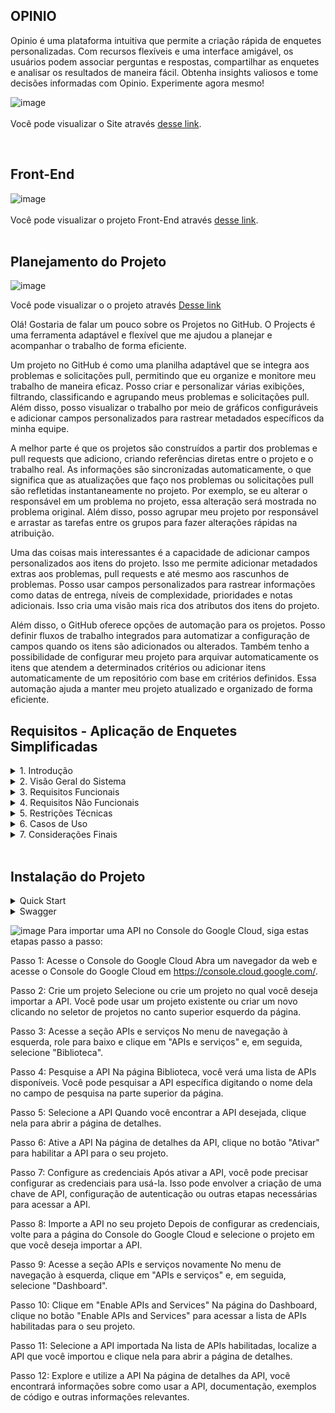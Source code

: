 ## OPINIO

Opinio é uma plataforma intuitiva que permite a criação rápida de enquetes personalizadas. Com recursos flexíveis e uma interface amigável, os usuários podem associar perguntas e respostas, compartilhar as enquetes e analisar os resultados de maneira fácil. Obtenha insights valiosos e tome decisões informadas com Opinio. Experimente agora mesmo!


![image](https://github.com/Evandromck/opinio/assets/64655153/1c8a5e55-890d-4021-aae1-cb1d5ad84c12)
<br/>
<br/>
Você pode visualizar o Site através [desse link](https://opinio-front-end.vercel.app).
<br/>

<br/>

## Front-End
![image](https://github.com/Evandromck/opinio/assets/64655153/3a1a3e50-229e-40e7-8a3f-f5cfc8989382)
<br/>
<br/>
Você pode visualizar o projeto Front-End através [desse link](https://github.com/Evandromck/opinio-front-end).
<br/>
<br/>


## Planejamento do Projeto







![image](https://github.com/Evandromck/opinio/assets/64655153/a113d4d7-ec5f-423e-900b-df5c7ae58a89)

Você pode visualizar o o projeto através [Desse link](https://github.com/Evandromck/opinio/assets/64655153/accbb4eb-80d6-49b8-9116-273f4469b0d7)



Olá! Gostaria de falar um pouco sobre os Projetos no GitHub. O Projects é uma ferramenta adaptável e flexível que me ajudou a planejar e acompanhar o trabalho de forma eficiente.

Um projeto no GitHub é como uma planilha adaptável que se integra aos problemas e solicitações pull, permitindo que eu organize e monitore meu trabalho de maneira eficaz. Posso criar e personalizar várias exibições, filtrando, classificando e agrupando meus problemas e solicitações pull. Além disso, posso visualizar o trabalho por meio de gráficos configuráveis ​​e adicionar campos personalizados para rastrear metadados específicos da minha equipe.

A melhor parte é que os projetos são construídos a partir dos problemas e pull requests que adiciono, criando referências diretas entre o projeto e o trabalho real. As informações são sincronizadas automaticamente, o que significa que as atualizações que faço nos problemas ou solicitações pull são refletidas instantaneamente no projeto. Por exemplo, se eu alterar o responsável em um problema no projeto, essa alteração será mostrada no problema original. Além disso, posso agrupar meu projeto por responsável e arrastar as tarefas entre os grupos para fazer alterações rápidas na atribuição.

Uma das coisas mais interessantes é a capacidade de adicionar campos personalizados aos itens do projeto. Isso me permite adicionar metadados extras aos problemas, pull requests e até mesmo aos rascunhos de problemas. Posso usar campos personalizados para rastrear informações como datas de entrega, níveis de complexidade, prioridades e notas adicionais. Isso cria uma visão mais rica dos atributos dos itens do projeto.

Além disso, o GitHub oferece opções de automação para os projetos. Posso definir fluxos de trabalho integrados para automatizar a configuração de campos quando os itens são adicionados ou alterados. Também tenho a possibilidade de configurar meu projeto para arquivar automaticamente os itens que atendem a determinados critérios ou adicionar itens automaticamente de um repositório com base em critérios definidos. Essa automação ajuda a manter meu projeto atualizado e organizado de forma eficiente.


## Requisitos - Aplicação de Enquetes Simplificadas

<details>
<summary>1. Introdução</summary>

<br/>

-   1.1 Objetivo
     -   Criar uma aplicação de enquetes onde os usuários possam criar suas próprias enquetes e associar perguntas e respostas.
-   1.2 Escopo
     -   Desenvolver uma aplicação que permita aos usuários criar, editar, excluir e compartilhar enquetes, associando perguntas e respostas.
-   1.3 Definições, acrônimos e abreviações
     -   Definir os termos, acrônimos e abreviações utilizados ao longo da documentação, a fim de facilitar a compreensão do projeto e evitar ambiguidades.
</details>



<details>
<summary>2. Visão Geral do Sistema</summary>

<br/>

-   2.1 Descrição do Sistema
     -   Fornecer uma descrição concisa do sistema de enquetes simplificadas, destacando sua finalidade, principais características e funcionalidades.
-   2.2 Funcionalidades Principais
     -   Destacar de forma resumida as principais funcionalidades da aplicação de enquetes simplificadas, como criar enquetes, associar perguntas e respostas, compartilhar enquetes, responder a enquetes e visualizar resultados.
-   2.3 Público-alvo
     -   Identificar de forma sucinta o público-alvo da aplicação de enquetes simplificadas, como usuários em geral, profissionais de pesquisa, equipes de marketing, entre outros.
-   2.4 Plataformas Suportadas
     -   Enumerar de maneira concisa as plataformas nas quais a aplicação de enquetes simplificadas será suportada, como web, dispositivos móveis (iOS e Android) e possíveis sistemas operacionais compatíveis. 
</details>



<details>
<summary>3. Requisitos Funcionais</summary>

<br/>

-   3.1 Registro de Usuário
     -   Implementar um processo de registro de usuário que permita aos usuários criar uma conta na aplicação, fornecendo informações básicas, como nome, e-mail e senha.
-   3.2 Criação de Enquete
     -   Permitir que os usuários criem suas próprias enquetes, fornecendo um formulário onde eles possam inserir o título da enquete, as perguntas e as opções de resposta.
-   3.3 Associação de Perguntas e Respostas
     -   Possibilitar que os usuários associem perguntas às enquetes criadas e forneçam opções de resposta para cada pergunta.
-   3.4 Edição de Enquete
     -   Permitir que os usuários editem as enquetes que criaram, possibilitando a modificação do título, das perguntas e das opções de resposta.  
-   3.5 Exclusão de Enquete
     -   Dar aos usuários a opção de excluir as enquetes que criaram, removendo-as permanentemente do sistema. 
-   3.6 Compartilhamento de Enquete
     -   Facilitar o compartilhamento das enquetes com outras pessoas, permitindo que os usuários gerem links ou compartilhem nas redes sociais.     
-   3.7 Resposta às Enquetes
     -   Permitir que os usuários respondam às enquetes criadas por outros usuários, selecionando as opções de resposta disponíveis. 
-   3.8 Visualização de Resultados
     -   Apresentar aos usuários os resultados das enquetes, exibindo estatísticas e gráficos que mostram a distribuição das respostas. 
</details>


<details>
<summary>4. Requisitos Não Funcionais</summary>

<br/>

-   4.1 Interface de Usuário
     -   Desenvolver uma interface de usuário intuitiva e amigável que permita aos usuários interagirem facilmente com a aplicação de enquetes.
-   4.2 Segurança
     -   Implementar medidas de segurança para proteger os dados dos usuários, como autenticação de usuários, criptografia de dados sensíveis e prevenção de ataques.
-   4.3 Desempenho
     -   Garantir que a aplicação de enquetes tenha um bom desempenho, com tempos de resposta rápidos e capacidade de lidar com um grande número de usuários simultaneamente.
-   4.4 Disponibilidade
     -   Assegurar que a aplicação de enquetes esteja disponível e acessível aos usuários de forma contínua, com um mínimo de tempo de inatividade planejado. 
-   4.5 Manutenibilidade
     -   Desenvolver a aplicação de enquetes de forma modular e bem documentada, facilitando a manutenção e o suporte contínuo. 
-   4.6 Internacionalização
     -   Permitir que a aplicação de enquetes seja facilmente adaptável para suportar diferentes idiomas e localizações, atendendo a um público global.    

</details>


<details>
<summary>5. Restrições Técnicas</summary>

<br/>

-   5.1 Tecnologias Utilizadas
     -   Definir as principais tecnologias a serem utilizadas no desenvolvimento da aplicação de enquetes, como NestJS, TypeORM, ReactJS, PostgreSQL, Swagger, Material-UI, entre outras.
-   5.2 Integrações Externas
     -   Identificar as integrações externas necessárias para o funcionamento da aplicação de enquetes, como integração com serviços de autenticação, APIs de envio de e-mail ou compartilhamento em redes sociais.
-   5.3 Requisitos de Hardwar
     -   Especificar os requisitos mínimos de hardware necessários para executar a aplicação de enquetes, como capacidade de processamento, memória e armazenamento.
-   5.4 Requisitos de Software
     -   Listar os requisitos de software necessários para executar a aplicação de enquetes, como sistema operacional, versões específicas de navegadores, frameworks e bibliotecas.  

</details>


<details>
<summary>6. Casos de Uso</summary>

<br/>

-   6.1 Caso de Uso 1: Registro de Usuário
     -   Permitir que um usuário se registre na aplicação, fornecendo as informações necessárias, como nome, e-mail e senha.
-   6.2 Caso de Uso 2: Criação de Enquete
     -   Permitir que um usuário crie uma nova enquete, inserindo um título e adicionando perguntas e opções de resposta.
-   6.3 Caso de Uso 3: Associação de Perguntas e Respostas
     -   Possibilitar que um usuário associe perguntas às enquetes criadas e adicione opções de resposta para cada pergunta.
-   6.4 Caso de Uso 4: Edição de Enquete
     -   Permitir que um usuário edite uma enquete existente, alterando o título, adicionando ou removendo perguntas e opções de resposta.
-   6.5 Caso de Uso 5: Exclusão de Enquete 
     -   Dar ao usuário a capacidade de excluir uma enquete que ele tenha criado, removendo-a permanentemente do sistema.
-   6.6 Caso de Uso 6: Compartilhamento de Enquete
     -   Possibilitar que um usuário compartilhe uma enquete com outras pessoas, seja gerando um link de compartilhamento ou por meio de integrações com redes sociais.
-   6.7 Caso de Uso 7: Resposta às Enquetes
     -   Permitir que os usuários respondam às enquetes disponíveis, selecionando as opções de resposta desejadas.
-   6.8 Caso de Uso 8: Visualização de Resultados
     -   Apresentar aos usuários os resultados das enquetes, exibindo estatísticas e gráficos que demonstram a distribuição das respostas.     

</details>

<details>
<summary>7. Considerações Finais</summary>

<br/>

-   7.1 Riscos e Desafios
     -   Identificar os principais riscos e desafios que podem ser encontrados durante a implementação da aplicação de enquetes, como possíveis problemas de escalabilidade, dificuldades na integração com serviços externos ou desafios de segurança.
-   7.2 Melhorias Futuras
     -   Apresentar possíveis melhorias que podem ser implementadas na aplicação de enquetes no futuro, como a adição de recursos avançados de análise de dados, a integração com outras plataformas ou a personalização da interface do usuário.
-   7.3 Referências
     -   Incluir as referências utilizadas na criação da documentação da aplicação de enquetes, como documentações oficiais de tecnologias utilizadas, artigos relevantes e outras fontes de informação.  

</details>
<br/>

## Instalação do Projeto

<details>
<summary>Quick Start</summary>

<br/>

-   You will need to have `NodeJS` and all [requirements](https://mediasoup.org/documentation/v3/mediasoup/installation/#requirements) installed, this project has been tested with Node version [16.X](https://nodejs.org/en/blog/release/v16.15.1/) and [18.X](https://nodejs.org/en/blog/release/v18.16.0).

-   Requirements install example for `Ubuntu 20.04`

```bash
# Gcc g++ make
$ apt-get update
$ apt-get install -y build-essential
# Python 3.8 and pip
$ DEBIAN_FRONTEND=noninteractive apt-get install -y tzdata
$ apt install -y software-properties-common
$ add-apt-repository ppa:deadsnakes/ppa
$ apt update
$ apt install -y python3.8 python3-pip
# NodeJS 16.X and npm
$ apt install -y curl dirmngr apt-transport-https lsb-release ca-certificates
$ curl -sL https://deb.nodesource.com/setup_16.x | bash -
$ apt-get install -y nodejs
$ npm install -g npm@latest
```

-   Start the server

```bash
# Clone this repo
$ git clone https://github.com/miroslavpejic85/mirotalksfu.git
# Go to to dir mirotalksfu
$ cd opinio
# Copy app/src/config.template.js in app/src/config.js and edit it if needed
$ cp app/src/config.template.js app/src/config.js
# Install dependencies - be patient, the first time will take a few minutes, in the meantime have a good coffee ;)
$ yarn
# Start the server
$ yarn start
# If you want to start the server on a different port than the default use an env var
$ PORT=8080 yarn start:dev
```

-   Open in browser https://localhost:8080/api or `:8080` if default port changed.

</details>

<details >
<summary>Swagger</summary>
     


# NestJS - Swagger - Documentação de Endpoint

O Swagger (_aka_ OpenApi) é uma biblioteca muito conhecida no universo backend, estando disponível para diversas linguagens e frameworks. Ela gera um site interno no seu backend que descreve, com muitos detalhes, cada endpoint e estrutura de entidades presentes na sua aplicação.

Além disso, também oferece uma interface para que a API seja testada, sem precisar de um cliente HTTP externo (_aka_ Postman, Insomnia, Thunder Client, etc) e, principalmente, com configuração ZERO!

Como de costume, o Nest resolve toda a parte chata da configuração e a gente só precisa declarar algumas linhas de código para integrar essa poderosa API.

## Instalação

- `@nestjs/swagger`
- `swagger-ui-express`

```bash
yarn add --save @nestjs/swagger swagger-ui-express
```

> Também é possível usar o Swagger no Nest com o Fastify, basta usar a lib do swagger `fastify-swagger`

## Configuração

Abra o arquivo `main.ts` e adicione o seguinte conteúdo:

`src/main.ts`

```typescript
import { NestFactory } from '@nestjs/core';
import { DocumentBuilder, SwaggerModule } from '@nestjs/swagger';
import { AppModule } from './app.module';

async function bootstrap() {
  const app = await NestFactory.create(AppModule);

  const config = new DocumentBuilder()
    .setTitle('Documentação com Swagger - Evandro Araujo')
    .setDescription(
      'O Swagger (aka OpenApi) é uma biblioteca muito conhecida no universo backend, estando disponível para diversas linguagens e frameworks. Ela gera um site interno no seu backend que descreve, com muitos detalhes, cada endpoint e estrutura de entidades presentes na sua aplicação.',
    )
    .setVersion('1.0')
    .addTag('users')
    .build();

  const document = SwaggerModule.createDocument(app, config);
  SwaggerModule.setup('api', app, document);

  await app.listen(3000);
}

bootstrap();
```

## Acessando

Execute a aplicação

```bash
yarn start:dev
```

Abra a URL no seu navegador

http://localhost:8080/api/

Pronto!

![Image](https://github.com/Evandromck/opinio/assets/64655153/607e9397-f9ca-4d84-93ea-d7adfcef7645)

## Tags

As tags servem para organizar endpoints.

Elas são declaradas no `main.ts` e utilizadas nos `controllers`.

### Vamos gerar um recurso

- `users`

```bash
nest g resource users
```

Assim que os arquivos forem gerados, basta marcar o `UsersController` com a tag `users`. Para isso, utilizamos o decorator `@ApiTags('tag')` que vem com a biblioteca `@nestjs/swagger`, da seguinte forma:

`src/users/users.controller.ts`

```typescript
@ApiTags('users')
@Controller('users')
export class UsersController {
  // Endpoints
}
```

Salve o arquivo para que o Nest recarregue a aplicação automaticamente e atualize a página do swagger.

![Image](https://github.com/Evandromck/opinio/assets/64655153/607e9397-f9ca-4d84-93ea-d7adfcef7645)

## Testando requisições

Para testar a requisições, basta clicar em cima de um dos endpoints desejados para visualizar a sua estrutura.

![Image](https://github.com/Evandromck/opinio/assets/64655153/e791f35f-3a88-421a-b143-47dcae73ecd1)

Clique no botão `Try it out` e depois em `Execute` para realizar a requisição HTTP.

![Image](https://github.com/Evandromck/opinio/assets/64655153/0d9c0c28-e7f3-4b4b-978f-69e4b1105fea)

## Detalhando um pouco melhor os endpoints

Alguns endpoints, como o `PATCH`, que atualiza uma entidade, possuem parâmetros e uma estrutura de `Body` que deve ser enviada.

Os parâmetros primitivos (`string`, `number`, etc) são identificados de forma automática pelo Swagger, entretanto, os parâmetros mais complexos (objetos customizados, etc) precisam ser detalhados.

Vamos construir a estrutura de `CreateUserDto` e detalhar cada propriedade para deixar nossa aplicação mais informativa.

`src/users/dto/create-user.dto.ts`

```typescript
export class CreateUserDto {
  name: string;

  email: string;

  password: string;
}
```

Para que o Swagger entenda as propriedade de um objeto, precisamos usar alguns `decorators`.

Para dados primitivos (`string`, `number`, etc), utilizaremos o `decorator` `@ApiProperty()`, adicionando dados de exemplo na propriedade `example` e a descrição do campo na propriedade `description`.

`src/users/dto/create-user.dto.ts`

```typescript
import { ApiProperty } from '@nestjs/swagger';

export class CreateUserDto {
  @ApiProperty({
    example: 'Evandro Araujo',
    description: `O nome será utilizado para qualquer coisa (Perfil, Home Page, etc) que precise exibir informações da pessoa conectada.`,
  })
  name: string;

  @ApiProperty({
    example: 'email@email.com',
    description: `O e-mail é necessário apra o login, mas não necessariamente precisa ser o mesmo e-mail da rede social que estiver conectada. Login sem rede social precisa de uma senha.`,
  })
  email: string;

  @ApiProperty({
    example: '123@abc',
    description: `É possível conectar com redes sociais sem uma senha, mas para login usando o e-mail diretamente é necessário informar uma senha.`,
  })
  password?: string;
}
```

Com isso, o resultado é incrível!

![Image](https://github.com/Evandromck/opinio/assets/64655153/e791f35f-3a88-421a-b143-47dcae73ecd1)






> Após fazer isso, precisamos encerrar a aplicação do Nest e executar novamente, para que o mecanismo seja ativado por completo.

E, pronto! Teremos o mesmo resultado 🚀

![Image](https://github.com/Evandromck/opinio/assets/64655153/0d9c0c28-e7f3-4b4b-978f-69e4b1105fea)

## Próximos passos

Para configurar uma documentação completa, será necessário a utilização de vários outros tipos e especificações mais detalhadas.

Para isso, consulte os seguintes links da documentação:

- Tipos e parâmetros: https://docs.nestjs.com/openapi/types-and-parameters
- Tipos mapeados: https://docs.nestjs.com/openapi/mapped-types

> Também é possível criar documentações separadas, incluindo apenas alguns `Modules` em cada documentação.
>
> Isso é útil para quando um conjunto de endpoints é interessante para uma determinada aplicação de Frontend Web, e outros endpoints são interessantes para uma aplicação de Frontend Mobile, mas que utilizam o mesmo backend.
>
> Confira a implementação em https://docs.nestjs.com/openapi/other-features


     
     
     
</details>

![image](https://github.com/Evandromck/opinio/assets/64655153/03eff4d7-7602-4d27-ab2f-f559621839f6)
Para importar uma API no Console do Google Cloud, siga estas etapas passo a passo:

Passo 1: Acesse o Console do Google Cloud
Abra um navegador da web e acesse o Console do Google Cloud em https://console.cloud.google.com/.

Passo 2: Crie um projeto
Selecione ou crie um projeto no qual você deseja importar a API. Você pode usar um projeto existente ou criar um novo clicando no seletor de projetos no canto superior esquerdo da página.

Passo 3: Acesse a seção APIs e serviços
No menu de navegação à esquerda, role para baixo e clique em "APIs e serviços" e, em seguida, selecione "Biblioteca".

Passo 4: Pesquise a API
Na página Biblioteca, você verá uma lista de APIs disponíveis. Você pode pesquisar a API específica digitando o nome dela no campo de pesquisa na parte superior da página.

Passo 5: Selecione a API
Quando você encontrar a API desejada, clique nela para abrir a página de detalhes.

Passo 6: Ative a API
Na página de detalhes da API, clique no botão "Ativar" para habilitar a API para o seu projeto.

Passo 7: Configure as credenciais
Após ativar a API, você pode precisar configurar as credenciais para usá-la. Isso pode envolver a criação de uma chave de API, configuração de autenticação ou outras etapas necessárias para acessar a API.

Passo 8: Importe a API no seu projeto
Depois de configurar as credenciais, volte para a página do Console do Google Cloud e selecione o projeto em que você deseja importar a API.

Passo 9: Acesse a seção APIs e serviços novamente
No menu de navegação à esquerda, clique em "APIs e serviços" e, em seguida, selecione "Dashboard".

Passo 10: Clique em "Enable APIs and Services"
Na página do Dashboard, clique no botão "Enable APIs and Services" para acessar a lista de APIs habilitadas para o seu projeto.

Passo 11: Selecione a API importada
Na lista de APIs habilitadas, localize a API que você importou e clique nela para abrir a página de detalhes.

Passo 12: Explore e utilize a API
Na página de detalhes da API, você encontrará informações sobre como usar a API, documentação, exemplos de código e outras informações relevantes. 


